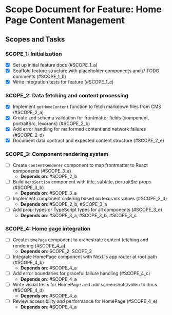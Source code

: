 # Scope Document for Feature: Home Page Content Management

## Scopes and Tasks

### SCOPE_1: Initialization
- [x] Set up initial feature docs (#SCOPE_1_a)
- [x] Scaffold feature structure with placeholder components and // TODO comments (#SCOPE_1_b)
- [x] Write integration tests for feature (#SCOPE_1_c)

### SCOPE_2: Data fetching and content processing
- [x] Implement `getHomeContent` function to fetch markdown files from CMS (#SCOPE_2_a)
- [x] Create zod schema validation for frontmatter fields (component, portraitSrc, lexorank) (#SCOPE_2_b)
- [x] Add error handling for malformed content and network failures (#SCOPE_2_d)
- [x] Document data contract and expected content structure (#SCOPE_2_e)

### SCOPE_3: Component rendering system
- [ ] Create `ContentRenderer` component to map frontmatter to React components (#SCOPE_3_a)
  - **Depends on**: #SCOPE_2_b
- [ ] Build `HeroSection` component with title, subtitle, portraitSrc props (#SCOPE_3_b)
  - **Depends on**: #SCOPE_3_a
- [ ] Implement component ordering based on lexorank values (#SCOPE_3_d)
  - **Depends on**: #SCOPE_2_b, #SCOPE_3_a
- [ ] Add prop-types or TypeScript types for all components (#SCOPE_3_e)
  - **Depends on**: #SCOPE_3_a, #SCOPE_3_b, #SCOPE_3_c

### SCOPE_4: Home page integration
- [ ] Create `HomePage` component to orchestrate content fetching and rendering (#SCOPE_4_a)
  - **Depends on**: SCOPE_2, SCOPE_3
- [ ] Integrate HomePage component with Next.js app router at root path (#SCOPE_4_b)
  - **Depends on**: #SCOPE_4_a
- [ ] Add error boundaries for graceful failure handling (#SCOPE_4_c)
  - **Depends on**: #SCOPE_4_a
- [ ] Write visual tests for HomePage and add screenshots/video to docs (#SCOPE_4_d)
  - **Depends on**: #SCOPE_4_a
- [ ] Review accessibility and performance for HomePage (#SCOPE_4_e)
  - **Depends on**: #SCOPE_4_a

